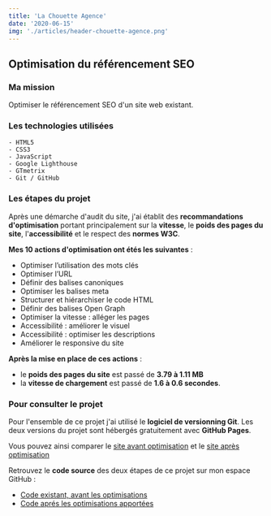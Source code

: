 ```yaml
---
title: 'La Chouette Agence'
date: '2020-06-15'
img: './articles/header-chouette-agence.png'
---
```

## Optimisation du référencement SEO

### Ma mission
Optimiser le référencement SEO d'un site web existant.

### Les technologies utilisées
    - HTML5 
    - CSS3 
    - JavaScript
    - Google Lighthouse
    - GTmetrix
    - Git / GitHub

### Les étapes du projet
Après une démarche d'audit du site, j'ai établit des **recommandations d'optimisation** portant principalement sur la **vitesse**, le **poids des pages du site**, l'**accessibilité** et le respect des **normes W3C**.

**Mes 10 actions d'optimisation ont étés les suivantes** :
* Optimiser l’utilisation des mots clés
* Optimiser l’URL
* Définir des balises canoniques
* Optimiser les balises meta
* Structurer et hiérarchiser le code HTML
* Définir des balises Open Graph
* Optimiser la vitesse : alléger les pages
* Accessibilité : améliorer le visuel
* Accessibilité : optimiser les descriptions
* Améliorer le responsive du site

**Après la mise en place de ces actions** : 
* le **poids des pages du site** est passé de **3.79 à 1.11 MB** 
* la **vitesse de chargement** est passé de **1.6 à 0.6 secondes**.

### Pour consulter le projet
Pour l'ensemble de ce projet j'ai utilisé le **logiciel de versionning Git**. Les deux versions du projet sont hébergés gratuitement avec **GitHub Pages**. 

Vous pouvez ainsi comparer le [site avant optimisation](https://lilimly.github.io/la_chouette_agence_start/ "Lien vers le site avant optimisation") et le [site après optimisation](https://lilimly.github.io/la_chouette_agence/ "Lien vers le site après optimisation")

Retrouvez le **code source** des deux étapes de ce projet sur mon espace GitHub :  
* [Code existant, avant les optimisations](https://github.com/Lilimly/la_chouette_agence_start "Code source du site avant optimisation")
* [Code aprés les optimisations apportées](https://github.com/Lilimly/la_chouette_agence "Code source du site après optimisation")